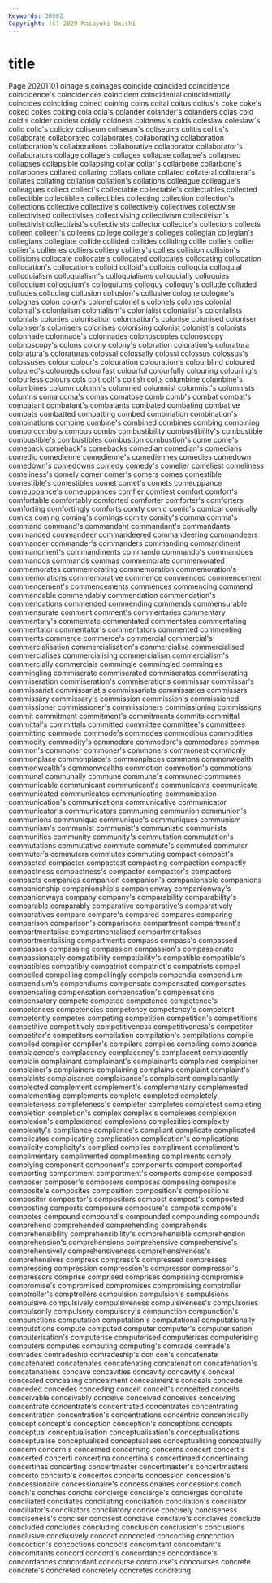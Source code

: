 ```yaml
---
Keywords: 30502
Copyright: (C) 2020 Masayuki Onishi
---
```


# title
Page 20201101
oinage's coinages coincide coincided coincidence coincidence's coincidences coincident coincidental
coincidentally coincides coinciding coined coining coins coital coitus coitus's coke
coke's coked cokes coking cola cola's colander colander's colanders colas
cold cold's colder coldest coldly coldness coldness's colds coleslaw coleslaw's
colic colic's colicky coliseum coliseum's coliseums colitis colitis's collaborate collaborated
collaborates collaborating collaboration collaboration's collaborations collaborative collaborator collaborator's collaborators collage
collage's collages collapse collapse's collapsed collapses collapsible collapsing collar collar's
collarbone collarbone's collarbones collared collaring collars collate collated collateral collateral's
collates collating collation collation's collations colleague colleague's colleagues collect collect's
collectable collectable's collectables collected collectible collectible's collectibles collecting collection collection's
collections collective collective's collectively collectives collectivise collectivised collectivises collectivising collectivism
collectivism's collectivist collectivist's collectivists collector collector's collectors collects colleen colleen's
colleens college college's colleges collegian collegian's collegians collegiate collide collided
collides colliding collie collie's collier collier's collieries colliers colliery colliery's
collies collision collision's collisions collocate collocate's collocated collocates collocating collocation
collocation's collocations colloid colloid's colloids colloquia colloquial colloquialism colloquialism's colloquialisms
colloquially colloquies colloquium colloquium's colloquiums colloquy colloquy's collude colluded colludes
colluding collusion collusion's collusive cologne cologne's colognes colon colon's colonel
colonel's colonels colones colonial colonial's colonialism colonialism's colonialist colonialist's colonialists
colonials colonies colonisation colonisation's colonise colonised coloniser coloniser's colonisers colonises
colonising colonist colonist's colonists colonnade colonnade's colonnades colonoscopies colonoscopy colonoscopy's
colons colony colony's coloration coloration's coloratura coloratura's coloraturas colossal colossally
colossi colossus colossus's colossuses colour colour's colouration colouration's colourblind coloured
coloured's coloureds colourfast colourful colourfully colouring colouring's colourless colours cols
colt colt's coltish colts columbine columbine's columbines column column's columned
columnist columnist's columnists columns coma coma's comas comatose comb comb's
combat combat's combatant combatant's combatants combated combating combative combats combatted
combatting combed combination combination's combinations combine combine's combined combines combing
combining combo combo's combos combs combustibility combustibility's combustible combustible's combustibles
combustion combustion's come come's comeback comeback's comebacks comedian comedian's comedians
comedic comedienne comedienne's comediennes comedies comedown comedown's comedowns comedy comedy's
comelier comeliest comeliness comeliness's comely comer comer's comers comes comestible
comestible's comestibles comet comet's comets comeuppance comeuppance's comeuppances comfier comfiest
comfort comfort's comfortable comfortably comforted comforter comforter's comforters comforting comfortingly
comforts comfy comic comic's comical comically comics coming coming's comings
comity comity's comma comma's command command's commandant commandant's commandants commanded
commandeer commandeered commandeering commandeers commander commander's commanders commanding commandment commandment's
commandments commando commando's commandoes commandos commands commas commemorate commemorated commemorates
commemorating commemoration commemoration's commemorations commemorative commence commenced commencement commencement's commencements
commences commencing commend commendable commendably commendation commendation's commendations commended commending
commends commensurable commensurate comment comment's commentaries commentary commentary's commentate commentated
commentates commentating commentator commentator's commentators commented commenting comments commerce commerce's
commercial commercial's commercialisation commercialisation's commercialise commercialised commercialises commercialising commercialism commercialism's
commercially commercials commingle commingled commingles commingling commiserate commiserated commiserates commiserating
commiseration commiseration's commiserations commissar commissar's commissariat commissariat's commissariats commissaries commissars
commissary commissary's commission commission's commissioned commissioner commissioner's commissioners commissioning commissions
commit commitment commitment's commitments commits committal committal's committals committed committee
committee's committees committing commode commode's commodes commodious commodities commodity commodity's
commodore commodore's commodores common common's commoner commoner's commoners commonest commonly
commonplace commonplace's commonplaces commons commonwealth commonwealth's commonwealths commotion commotion's commotions
communal communally commune commune's communed communes communicable communicant communicant's communicants
communicate communicated communicates communicating communication communication's communications communicative communicator communicator's
communicators communing communion communion's communions communique communique's communiques communism communism's
communist communist's communistic communists communities community community's commutation commutation's commutations
commutative commute commute's commuted commuter commuter's commuters commutes commuting compact
compact's compacted compacter compactest compacting compaction compactly compactness compactness's compactor
compactor's compactors compacts companies companion companion's companionable companions companionship companionship's
companionway companionway's companionways company company's comparability comparability's comparable comparably comparative
comparative's comparatively comparatives compare compare's compared compares comparing comparison comparison's
comparisons compartment compartment's compartmentalise compartmentalised compartmentalises compartmentalising compartments compass compass's
compassed compasses compassing compassion compassion's compassionate compassionately compatibility compatibility's compatible
compatible's compatibles compatibly compatriot compatriot's compatriots compel compelled compelling compellingly
compels compendia compendium compendium's compendiums compensate compensated compensates compensating compensation
compensation's compensations compensatory compete competed competence competence's competences competencies competency
competency's competent competently competes competing competition competition's competitions competitive competitively
competitiveness competitiveness's competitor competitor's competitors compilation compilation's compilations compile compiled
compiler compiler's compilers compiles compiling complacence complacence's complacency complacency's complacent
complacently complain complainant complainant's complainants complained complainer complainer's complainers complaining
complains complaint complaint's complaints complaisance complaisance's complaisant complaisantly complected complement
complement's complementary complemented complementing complements complete completed completely completeness completeness's
completer completes completest completing completion completion's complex complex's complexes complexion
complexion's complexioned complexions complexities complexity complexity's compliance compliance's compliant complicate
complicated complicates complicating complication complication's complications complicity complicity's complied complies
compliment compliment's complimentary complimented complimenting compliments comply complying component component's
components comport comported comporting comportment comportment's comports compose composed composer
composer's composers composes composing composite composite's composites composition composition's compositions
compositor compositor's compositors compost compost's composted composting composts composure composure's
compote compote's compotes compound compound's compounded compounding compounds comprehend comprehended
comprehending comprehends comprehensibility comprehensibility's comprehensible comprehension comprehension's comprehensions comprehensive comprehensive's
comprehensively comprehensiveness comprehensiveness's comprehensives compress compress's compressed compresses compressing compression
compression's compressor compressor's compressors comprise comprised comprises comprising compromise compromise's
compromised compromises compromising comptroller comptroller's comptrollers compulsion compulsion's compulsions compulsive
compulsively compulsiveness compulsiveness's compulsories compulsorily compulsory compulsory's compunction compunction's compunctions
computation computation's computational computationally computations compute computed computer computer's computerisation
computerisation's computerise computerised computerises computerising computers computes computing computing's comrade
comrade's comrades comradeship comradeship's con con's concatenate concatenated concatenates concatenating
concatenation concatenation's concatenations concave concavities concavity concavity's conceal concealed concealing
concealment concealment's conceals concede conceded concedes conceding conceit conceit's conceited
conceits conceivable conceivably conceive conceived conceives conceiving concentrate concentrate's concentrated
concentrates concentrating concentration concentration's concentrations concentric concentrically concept concept's conception
conception's conceptions concepts conceptual conceptualisation conceptualisation's conceptualisations conceptualise conceptualised conceptualises
conceptualising conceptually concern concern's concerned concerning concerns concert concert's concerted
concerti concertina concertina's concertinaed concertinaing concertinas concerting concertmaster concertmaster's concertmasters
concerto concerto's concertos concerts concession concession's concessionaire concessionaire's concessionaires concessions
conch conch's conches conchs concierge concierge's concierges conciliate conciliated conciliates
conciliating conciliation conciliation's conciliator conciliator's conciliators conciliatory concise concisely conciseness
conciseness's conciser concisest conclave conclave's conclaves conclude concluded concludes concluding
conclusion conclusion's conclusions conclusive conclusively concoct concocted concocting concoction concoction's
concoctions concocts concomitant concomitant's concomitants concord concord's concordance concordance's concordances
concordant concourse concourse's concourses concrete concrete's concreted concretely concretes concreting
